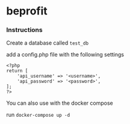 # beprofit

### Instructions

Create a database called `test_db`

add a config.php file with the following settings
```
<?php
return [
    'api_username' => '<username>',
    'api_password' => '<password>',
];
?>
```

You can also use with the docker compose 

run `docker-compose up -d`
